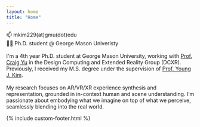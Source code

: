 ```yaml
---
layout: home
title: "Home"
---
```

📫 mkim229(at)gmu(dot)edu <br />
👩‍💻 Ph.D. student @ George Mason Univeristy
<br />
<br />
I'm a 4th year Ph.D. student at George Mason University, working with <a href="https://craigyuyu.github.io/home/index.html">Prof. Craig Yu</a> in the Design Computing and Extended Reality Group (DCXR). Previously, I received my M.S. degree under the supervision of <a href="http://home.ewha.ac.kr/~kimy/">Prof. Young J. Kim</a>.
<br />
<br />
My research focuses on AR/VR/XR experience synthesis and representation, grounded in in-context human and scene understanding. I’m passionate about embodying what we imagine on top of what we perceive, seamlessly blending into the real world.

{% include custom-footer.html %}
